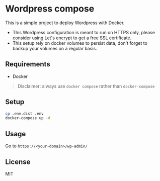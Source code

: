 # Wordpress compose

This is a simple project to deploy Wordpress with Docker.

* This Wordpress configuration is meant to run on HTTPS only, please consider using Let's encrypt to get a free SSL certificate.
* This setup rely on docker volumes to persist data, don't forget to backup your volumes on a regular basis.

## Requirements

- Docker

> Disclaimer: always use `docker compose` rather than `docker-compose`

## Setup

```sh
cp .env.dist .env
docker-compose up -d
```

## Usage

Go to `https://<your-domain>/wp-admin/`

## License

MIT
